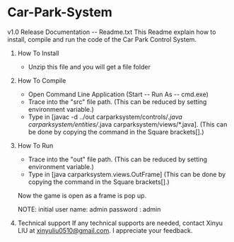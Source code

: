 # Car-Park-System
v1.0 Release Documentation -- Readme.txt
This Readme explain how to install, compile and run the code of the Car Park Control System.

1. How To Install
     - Unzip this file and you will get a file folder

2. How To Compile
     - Open Command Line Application (Start -- Run As -- cmd.exe)
     - Trace into the "src" file path. 
         (This can be reduced by setting environment variable.) 
     - Type in [javac -d ../out carparksystem/controls/*.java carparksystem/entities/*.java carparksystem/views/*.java]. 
         (This can be done by copying the command in the Square brackets[].)  

3. How To Run
   - Trace into the "out" file path. 
       (This can be reduced by setting environment variable.) 
   - Type in [java carparksystem.views.OutFrame]
       (This can be done by copying the command in the Square brackets[].)  

   Now the game is open as a frame is pop up.
   
   NOTE: initial user name: admin
                 password : admin 

4. Technical support
   If any technical supports are needed, contact Xinyu LIU at xinyuliu0510@gmail.com. I appreciate your feedback.

